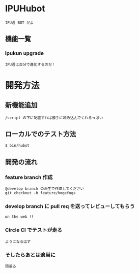 # IPUHubot
    IPU君 BOT だよ
## 機能一覧
### ipukun upgrade
    IPU君は自分で進化するのだ！

# 開発方法
## 新機能追加
    /script の下に配置すれば勝手に読み込んでくれるっぽい
## ローカルでのテスト方法
    $ bin/hubot
## 開発の流れ
### feature branch 作成
    @develop branch の派生で作成してください
    git checkout -b feature/hogefuga
### develop branch に pull req を送ってレビューしてもらう
    on the web !!
### Circle CI でテストが走る
    ようになるはず
### そしたらあとは適当に
    頑張る
